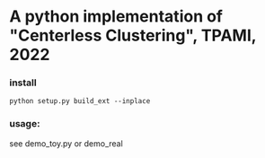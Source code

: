 # A python implementation of "Centerless Clustering", TPAMI, 2022

### install
```
python setup.py build_ext --inplace
```

### usage:
see demo_toy.py or demo_real